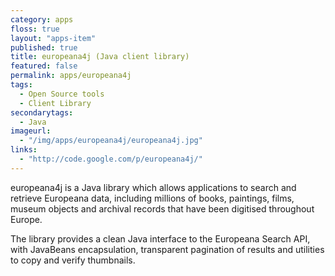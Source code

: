 ```yaml
---
category: apps
floss: true
layout: "apps-item"
published: true
title: europeana4j (Java client library)
featured: false
permalink: apps/europeana4j
tags: 
  - Open Source tools
  - Client Library
secondarytags:
  - Java
imageurl:
  - "/img/apps/europeana4j/europeana4j.jpg"
links: 
  - "http://code.google.com/p/europeana4j/"
---
```


europeana4j is a Java library which allows applications to search and retrieve Europeana data, including millions of books, paintings, films, museum objects and archival records that have been digitised throughout Europe.

The library provides a clean Java interface to the Europeana Search API, with JavaBeans encapsulation, transparent pagination of results and utilities to copy and verify thumbnails.
